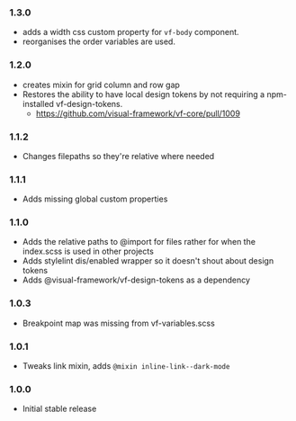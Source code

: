 ### 1.3.0

- adds a width css custom property for `vf-body` component.
- reorganises the order variables are used.

### 1.2.0

- creates mixin for grid column and row gap
- Restores the ability to have local design tokens by not requiring a npm-installed vf-design-tokens.
  - https://github.com/visual-framework/vf-core/pull/1009

### 1.1.2

- Changes filepaths so they're relative where needed

### 1.1.1

- Adds missing global custom properties

### 1.1.0

- Adds the relative paths to @import for files rather for when the index.scss is used in other projects
- Adds stylelint dis/enabled wrapper so it doesn't shout about design tokens
- Adds @visual-framework/vf-design-tokens as a dependency

### 1.0.3

- Breakpoint map was missing from vf-variables.scss

### 1.0.1

- Tweaks link mixin, adds `@mixin inline-link--dark-mode`

### 1.0.0

- Initial stable release
